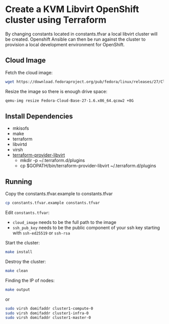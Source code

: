 # Create a KVM Libvirt OpenShift cluster using Terraform

By changing constants located in constants.tfvar a local libvirt cluster will be
created. Openshift Ansible can then be run against the cluster to provision a
local development environment for OpenShift.

## Cloud Image

Fetch the cloud image:

``` sh
wget https://download.fedoraproject.org/pub/fedora/linux/releases/27/CloudImages/x86_64/images/Fedora-Cloud-Base-27-1.6.x86_64.qcow2
```

Resize the image so there is enough drive space:

```sh
qemu-img resize Fedora-Cloud-Base-27-1.6.x86_64.qcow2 +8G
```

## Install Dependencies

* mkisofs
* make
* terraform
* libvirtd
* virsh
* [terraform-provider-libvirt](https://github.com/dmacvicar/terraform-provider-libvirt#building-from-source)
  * mkdir -p ~/.terraform.d/plugins
  * cp $GOPATH/bin/terraform-provider-libvirt ~/.terraform.d/plugins

## Running

Copy the constants.tfvar.example to constants.tfvar

``` sh
cp constants.tfvar.example constants.tfvar
```

Edit `constants.tfvar`:

* `cloud_image` needs to be the full path to the image
* `ssh_pub_key` needs to be the public component of your ssh key starting with `ssh-ed25519` or `ssh-rsa`

Start the cluster:

``` sh
make install
```

Destroy the cluster:

``` sh
make clean
```

Finding the IP of nodes:

``` sh
make output
```

or

``` sh
sudo virsh domifaddr cluster1-compute-0
sudo virsh domifaddr cluster1-infra-0
sudo virsh domifaddr cluster1-master-0
```
